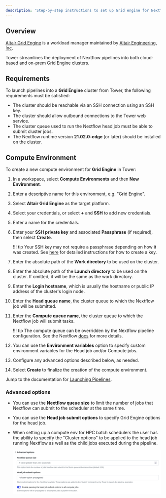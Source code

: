 ```yaml
---
description: 'Step-by-step instructions to set up Grid engine for Nextflow Tower.'
---
```


## Overview

[Altair Grid Engine](https://www.altair.com/grid-engine/) is a workload manager maintained by [Altair Engineering, Inc](https://www.altair.com).

Tower streamlines the deployment of Nextflow pipelines into both cloud-based and on-prem Grid Engine clusters.


## Requirements

To launch pipelines into a **Grid Engine** cluster from Tower, the following requirements must be satisfied:

* The cluster should be reachable via an SSH connection using an SSH key.
* The cluster should allow outbound connections to the Tower web service.
* The cluster queue used to run the Nextflow head job must be able to submit cluster jobs.
* The Nextflow runtime version **21.02.0-edge** (or later) should be installed on the cluster.


## Compute Environment

To create a new compute environment for **Grid Engine** in Tower:

1. In a workspace, select **Compute Environments** and then **New Environment**.

2. Enter a descriptive name for this environment, e.g. "Grid Engine".

3. Select **Altair Grid Engine** as the target platform.

4. Select your credentials, or select **+** and **SSH** to add new credentials.

5. Enter a name for the credentials.

6. Enter your **SSH private key** and associated **Passphrase** (if required), then select **Create**.

    !!! tip
        Your SSH key may not require a passphrase depending on how it was created. See [here](https://docs.github.com/en/free-pro-team@latest/github/authenticating-to-github/generating-a-new-ssh-key-and-adding-it-to-the-ssh-agent) for detailed instructions for how to create a key.

7. Enter the absolute path of the **Work directory** to be used on the cluster.

8. Enter the absolute path of the **Launch directory** to be used on the cluster. If omitted, it will be the same as the work directory.

9. Enter the **Login hostname**, which is usually the hostname or public IP address of the cluster's login node.

10. Enter the **Head queue name**, the cluster queue to which the Nextflow job will be submitted.

11. Enter the **Compute queue name**, the cluster queue to which the Nextflow job will submit tasks.

    !!! tip
        The compute queue can be overridden by the Nextflow pipeline configuration. See the Nextflow [docs](https://www.nextflow.io/docs/latest/process.html#queue) for more details.

12. You can use the **Environment variables** option to specify custom environment variables for the Head job and/or Compute jobs.

13. Configure any advanced options described below, as needed.

14. Select **Create** to finalize the creation of the compute environment.

Jump to the documentation for [Launching Pipelines](../launch/launchpad.md).


### Advanced options

- You can use the **Nextflow queue size** to limit the number of jobs that Nextflow can submit to the scheduler at the same time.

- You can use the **Head job submit options** to specify Grid Engine options for the head job.

- When setting up a compute env for HPC batch schedulers the user has the ability to specify the "Cluster options" to be applied to the head job running Nextflow as well as the child jobs executed during the pipeline.

   ![](_images/head_job_propagation.png)
